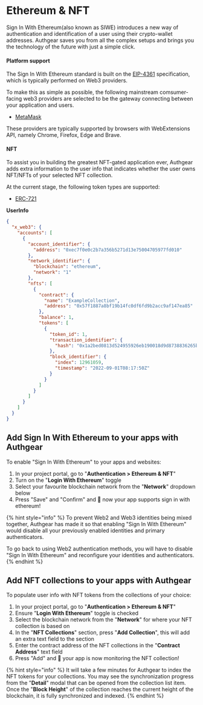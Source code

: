 # Ethereum & NFT

Sign In With Ethereum(also known as SIWE) introduces a new way of authentication and identification of a user using their crypto-wallet addresses. Authgear saves you from all the complex setups and brings you the technology of the future with just a simple click.

#### Platform support

The Sign In With Ethereum standard is built on the [EIP-4361](https://eips.ethereum.org/EIPS/eip-4361) specification, which is typically performed on Web3 providers.

To make this as simple as possible, the following mainstream comsumer-facing web3 providers are selected to be the gateway connecting between your application and users.

* [MetaMask](https://metamask.io/)

These providers are typically supported by browsers with WebExtensions API, namely Chrome, Firefox, Edge and Brave.

#### NFT

To assist you in building the greatest NFT-gated application ever, Authgear adds extra information to the user info that indicates whether the user owns NFT/NFTs of your selected NFT collection.

At the current stage, the following token types are supported:

* [ERC-721](https://eips.ethereum.org/EIPS/eip-721)

**UserInfo**

```json
{
  "x_web3": {
    "accounts": [
      {
        "account_identifier": {
          "address": "0xec7f0e0c2b7a356b5271d13e75004705977fd010"
        },
        "network_identifier": {
          "blockchain": "ethereum",
          "network": "1"
        },
        "nfts": [
          {
            "contract": {
              "name": "ExampleCollection",
              "address": "0x57f1887a8bf19b14fc0df6fd9b2acc9af147ea85"
            },
            "balance": 1,
            "tokens": [
              {
                "token_id": 1,
                "transaction_identifier": {
                  "hash": "0x1a2bed0813d524955926eb190018d9d8738836265b352e1c43dc2d5762f9c20B"
                },
                "block_identifier": {
                  "index": 12961059,
                  "timestamp": "2022-09-01T08:17:50Z"
                }
              }
            ]
          }
        ]
      }
    ]
  }
}
```

## Add Sign In With Ethereum to your apps with Authgear

To enable "Sign In With Ethereum" to your apps and websites:

1. In your project portal, go to "**Authentication > Ethereum & NFT**"
2. Turn on the "**Login With Ethereum**" toggle
3. Select your favourite blockchain network from the "**Network**" dropdown below
4. Press "Save" and "Confirm" and :tada: now your app supports sign in with ethereum!

{% hint style="info" %}
To prevent Web2 and Web3 identities being mixed together, Authgear has made it so that enabling "Sign In With Ethereum" would disable all your previously enabled identities and primary authenticators.

To go back to using Web2 authentication methods, you will have to disable "Sign In With Ethereum" and reconfigure your identities and authenticators.
{% endhint %}

## Add NFT collections to your apps with Authgear

To populate user info with NFT tokens from the collections of your choice:

1. In your project portal, go to "**Authentication > Ethereum & NFT**"
2. Ensure "**Login With Ethereum**" toggle is checked
3. Select the blockchain network from the "**Network**" for where your NFT collection is based on
4. In the "**NFT Collections**" section, press "**Add Collection**", this will add an extra text field to the section
5. Enter the contract address of the NFT collections in the "**Contract Address**" text field
6. Press "Add" and :tada: your app is now monitoring the NFT collection!

{% hint style="info" %}
It will take a few minutes for Authgear to index the NFT tokens for your collections. You may see the synchronization progress from the "**Detail**" modal that can be opened from the collection list item. Once the "**Block Height**" of the collection reaches the current height of the blockchain, it is fully synchronized and indexed. 
{% endhint %}